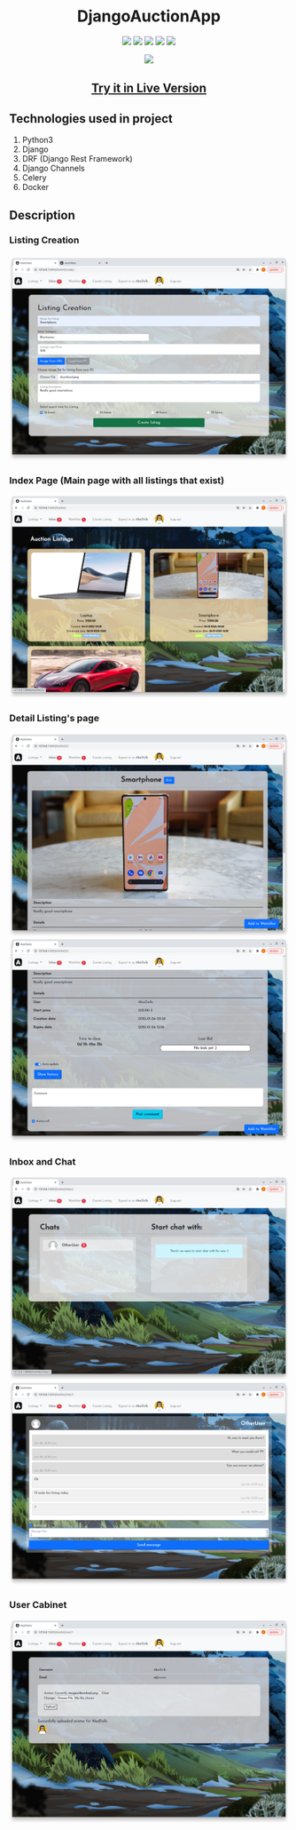 <h1 align="center">DjangoAuctionApp</h1>
<p align = "center">
<a href = "https://github.com/django/django"><img src = "https://img.shields.io/badge/Django-3.2.9-green"></img></a>
<a href ="https://www.python.org/downloads/release/python-397/"><img src = "https://img.shields.io/badge/Python-3.9.7-green"></img></a>
<a href = "https://www.django-rest-framework.org/"><img src = "https://img.shields.io/badge/DRF-3.12.4-red"></img></a>
<a href = "https://github.com/django/channels"><img src = "https://img.shields.io/badge/DjangoChannels-3.0.4-blue"></img></a>
<a href = "https://github.com/celery/celery"><img src = "https://img.shields.io/badge/Celery-5.2.3-light%20green"></img></a>
</p>
<p align = center>
<img src = "https://i.imgur.com/WoLMzyU.png"><img>
<h2 align = "center"><strong><a href = "#">Try it in Live Version</a></strong></h2>
</p>
<h2>Technologies used in project</h2>
<ol>
<li>Python3</li>
<li>Django</li>
<li>DRF (Django Rest Framework)</li>
<li>Django Channels</li>
<li>Celery</li>
<li>Docker</li>
</ol>
<h2>Description</h2>
<h3>Listing Creation<h4>
<img src = "https://github.com/AlexDolls/DjangoAuctionApp/blob/master/screenshots_readme/createlisting2.png">
<h3>Index Page (Main page with all listings that exist)</h3>
<img src = "https://github.com/AlexDolls/DjangoAuctionApp/blob/master/screenshots_readme/indexpage.png">
<h3>Detail Listing's page</h3>
<img src = "https://github.com/AlexDolls/DjangoAuctionApp/blob/master/screenshots_readme/listing2.png">
<img src = "https://github.com/AlexDolls/DjangoAuctionApp/blob/master/screenshots_readme/listing2_1.png">
<h3>Inbox and Chat</h3>
<img src = "https://github.com/AlexDolls/DjangoAuctionApp/blob/master/screenshots_readme/inbox.png">
<img src = "https://github.com/AlexDolls/DjangoAuctionApp/blob/master/screenshots_readme/chat.png">
<h3>User Cabinet</h3>
<img src = "https://github.com/AlexDolls/DjangoAuctionApp/blob/master/screenshots_readme/usercabinet.png">

